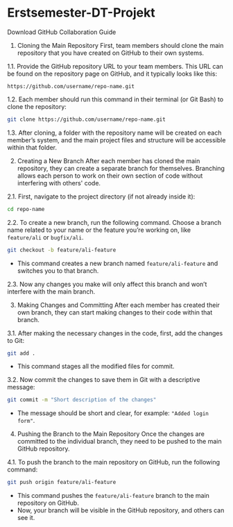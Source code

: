 # Erstsemester-DT-Projekt

Download GitHub Collaboration Guide


1. Cloning the Main Repository
First, team members should clone the main repository that you have created on GitHub to their own systems.

1.1. Provide the GitHub repository URL to your team members. This URL can be found on the repository page on GitHub, and it typically looks like this:
   ```
   https://github.com/username/repo-name.git
   ```

1.2. Each member should run this command in their terminal (or Git Bash) to clone the repository:
   ```bash
   git clone https://github.com/username/repo-name.git
   ```

1.3. After cloning, a folder with the repository name will be created on each member’s system, and the main project files and structure will be accessible within that folder.

2. Creating a New Branch
After each member has cloned the main repository, they can create a separate branch for themselves. Branching allows each person to work on their own section of code without interfering with others' code.

2.1. First, navigate to the project directory (if not already inside it):
   ```bash
   cd repo-name
   ```

2.2. To create a new branch, run the following command. Choose a branch name related to your name or the feature you’re working on, like `feature/ali` or `bugfix/ali`.
   ```bash
   git checkout -b feature/ali-feature
   ```
   - This command creates a new branch named `feature/ali-feature` and switches you to that branch.

2.3. Now any changes you make will only affect this branch and won’t interfere with the main branch.

3. Making Changes and Committing
After each member has created their own branch, they can start making changes to their code within that branch.

3.1. After making the necessary changes in the code, first, add the changes to Git:
   ```bash
   git add .
   ```
   - This command stages all the modified files for commit.

3.2. Now commit the changes to save them in Git with a descriptive message:
   ```bash
   git commit -m "Short description of the changes"
   ```
   - The message should be short and clear, for example: `"Added login form"`.

4. Pushing the Branch to the Main Repository
Once the changes are committed to the individual branch, they need to be pushed to the main GitHub repository.

4.1. To push the branch to the main repository on GitHub, run the following command:
   ```bash
   git push origin feature/ali-feature
   ```
   - This command pushes the `feature/ali-feature` branch to the main repository on GitHub.
   - Now, your branch will be visible in the GitHub repository, and others can see it.
